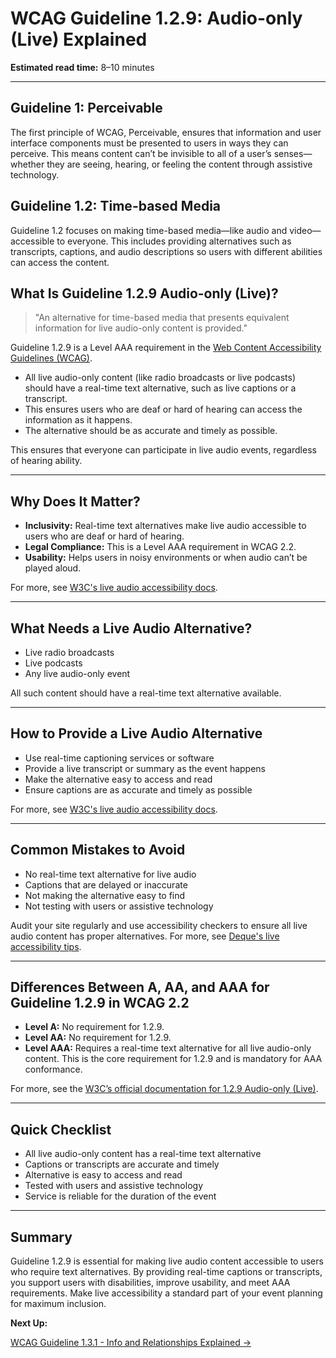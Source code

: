 <!--
title: 1.2.9 - Audio-only (Live)
series: Making the Web Accessible for All
description: A practical guide to WCAG Guideline 1.2.9 (Audio-only, Live)—what it means, why it matters, and how to make live audio content accessible.
keywords: wcag 1.2.9, audio-only live, accessibility, live captions, web standards, digital inclusion
image: WCAG-Series-1.2.9.png
imageAlt: Blue text on yellow background saying, "Web Content Accessibiilty Guiedlines (WCAG) 1.2.9 Explained, Audio Only (Live)"
status: published
date: 2025-07-01
-->

# **WCAG Guideline 1.2.9: Audio-only (Live) Explained**

**Estimated read time:** 8–10 minutes

---

## **Guideline 1: Perceivable**

The first principle of WCAG, Perceivable, ensures that information and user interface components must be presented to users in ways they can perceive. This means content can’t be invisible to all of a user’s senses—whether they are seeing, hearing, or feeling the content through assistive technology.

## **Guideline 1.2: Time-based Media**

Guideline 1.2 focuses on making time-based media—like audio and video—accessible to everyone. This includes providing alternatives such as transcripts, captions, and audio descriptions so users with different abilities can access the content.

## **What Is Guideline 1.2.9 Audio-only (Live)?**

<!-- [Illustration: Live audio stream with real-time captions] -->

> "An alternative for time-based media that presents equivalent information for live audio-only content is provided."

Guideline 1.2.9 is a Level AAA requirement in the [Web Content Accessibility Guidelines (WCAG)](https://www.w3.org/WAI/WCAG22/quickref/#audio-only-live).

- All live audio-only content (like radio broadcasts or live podcasts) should have a real-time text alternative, such as live captions or a transcript.
- This ensures users who are deaf or hard of hearing can access the information as it happens.
- The alternative should be as accurate and timely as possible.

This ensures that everyone can participate in live audio events, regardless of hearing ability.

---

## **Why Does It Matter?**

<!-- [Infographic: Live audio icon, real-time captions, and user with hearing aid] -->

- **Inclusivity:** Real-time text alternatives make live audio accessible to users who are deaf or hard of hearing.
- **Legal Compliance:** This is a Level AAA requirement in WCAG 2.2.
- **Usability:** Helps users in noisy environments or when audio can’t be played aloud.

For more, see [W3C's live audio accessibility docs](https://www.w3.org/WAI/WCAG22/Understanding/audio-only-live.html).

---

## **What Needs a Live Audio Alternative?**

<!-- [Grid: Live radio, podcast, event, all with captions icon] -->

- Live radio broadcasts
- Live podcasts
- Any live audio-only event

All such content should have a real-time text alternative available.

---

## **How to Provide a Live Audio Alternative**

<!-- [Side-by-side: Live audio with captions, live audio without]
[Example: Live event with real-time captioning service] -->

- Use real-time captioning services or software
- Provide a live transcript or summary as the event happens
- Make the alternative easy to access and read
- Ensure captions are as accurate and timely as possible

For more, see [W3C's live audio accessibility docs](https://www.w3.org/WAI/WCAG22/Understanding/audio-only-live.html).

---

## **Common Mistakes to Avoid**

<!-- [Do/Don't graphic: Left side with real-time captions, right side with no captions] -->

- No real-time text alternative for live audio
- Captions that are delayed or inaccurate
- Not making the alternative easy to find
- Not testing with users or assistive technology

Audit your site regularly and use accessibility checkers to ensure all live audio content has proper alternatives. For more, see [Deque's live accessibility tips](https://www.deque.com/blog/live-video-accessibility-tips/).

---

## **Differences Between A, AA, and AAA for Guideline 1.2.9 in WCAG 2.2**

<!-- [Infographic: Three columns labeled A, AA, AAA with example requirements for each] -->

- **Level A:** No requirement for 1.2.9.
- **Level AA:** No requirement for 1.2.9.
- **Level AAA:** Requires a real-time text alternative for all live audio-only content. This is the core requirement for 1.2.9 and is mandatory for AAA conformance.

For more, see the [W3C’s official documentation for 1.2.9 Audio-only (Live)](https://www.w3.org/WAI/WCAG22/Understanding/audio-only-live.html).

---

## **Quick Checklist**

<!-- [Checklist graphic: Icons for each item (live audio, captions, transcript, etc.)] -->

- All live audio-only content has a real-time text alternative
- Captions or transcripts are accurate and timely
- Alternative is easy to access and read
- Tested with users and assistive technology
- Service is reliable for the duration of the event

---

## **Summary**

<!-- [Illustration: User reading real-time captions during a live audio event] -->

Guideline 1.2.9 is essential for making live audio content accessible to users who require text alternatives. By providing real-time captions or transcripts, you support users with disabilities, improve usability, and meet AAA requirements. Make live accessibility a standard part of your event planning for maximum inclusion.

**Next Up:**

[WCAG Guideline 1.3.1 - Info and Relationships Explained →](WCAG-Guideline-1-3-1-Info-and-Relationships-Explained)

